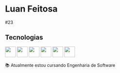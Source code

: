 # Luan Feitosa
#23

## Tecnologias
<div>
<img src="https://cdn.jsdelivr.net/gh/devicons/devicon/icons/html5/html5-original.svg" width="35px" height="35px"/> 
<img src="https://cdn.jsdelivr.net/gh/devicons/devicon/icons/css3/css3-original.svg" width="35px" heigth="35px" /> 
<img src="https://cdn.jsdelivr.net/gh/devicons/devicon/icons/javascript/javascript-original.svg" width="35px" height="35px" /> 
<img src="https://cdn.jsdelivr.net/gh/devicons/devicon/icons/git/git-original.svg" width="35px" height="35px" />
<img src="https://cdn.jsdelivr.net/gh/devicons/devicon/icons/react/react-original.svg" width="35px" height="35px"/>
<img src="https://cdn.jsdelivr.net/gh/devicons/devicon/icons/figma/figma-original.svg" width="35px" height="35px" />
          
</div>

📚 Atualmente estou cursando Engenharia de Software
